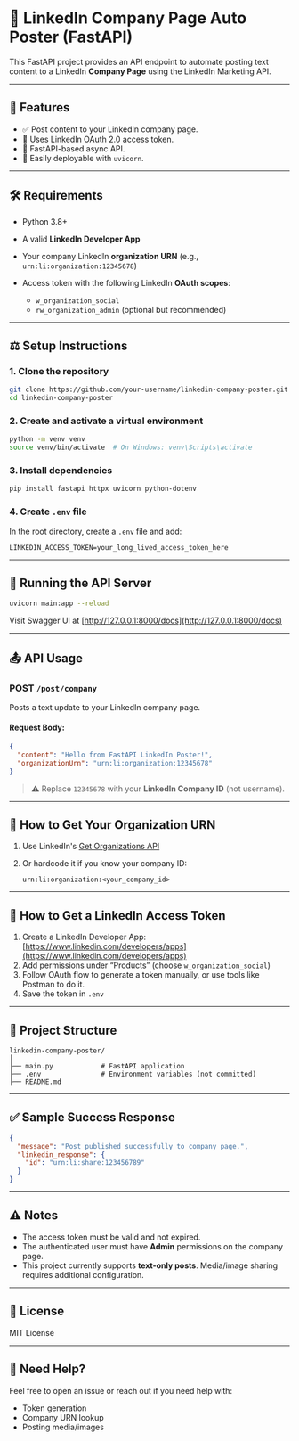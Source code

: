# 🚀 LinkedIn Company Page Auto Poster (FastAPI)

This FastAPI project provides an API endpoint to automate posting text content to a LinkedIn **Company Page** using the LinkedIn Marketing API.

---

## 📌 Features

- ✅ Post content to your LinkedIn company page.
- 🔐 Uses LinkedIn OAuth 2.0 access token.
- 📡 FastAPI-based async API.
- 🔄 Easily deployable with `uvicorn`.

---

## 🛠️ Requirements

- Python 3.8+
- A valid **LinkedIn Developer App**
- Your company LinkedIn **organization URN** (e.g., `urn:li:organization:12345678`)
- Access token with the following LinkedIn **OAuth scopes**:

  - `w_organization_social`
  - `rw_organization_admin` (optional but recommended)

---

## ⚖️ Setup Instructions

### 1. Clone the repository

```bash
git clone https://github.com/your-username/linkedin-company-poster.git
cd linkedin-company-poster
```

### 2. Create and activate a virtual environment

```bash
python -m venv venv
source venv/bin/activate  # On Windows: venv\Scripts\activate
```

### 3. Install dependencies

```bash
pip install fastapi httpx uvicorn python-dotenv
```

### 4. Create `.env` file

In the root directory, create a `.env` file and add:

```env
LINKEDIN_ACCESS_TOKEN=your_long_lived_access_token_here
```

---

## 🚀 Running the API Server

```bash
uvicorn main:app --reload
```

Visit Swagger UI at [http://127.0.0.1:8000/docs](http://127.0.0.1:8000/docs)

---

## 📤 API Usage

### POST `/post/company`

Posts a text update to your LinkedIn company page.

#### Request Body:

```json
{
  "content": "Hello from FastAPI LinkedIn Poster!",
  "organizationUrn": "urn:li:organization:12345678"
}
```

> ⚠️ Replace `12345678` with your **LinkedIn Company ID** (not username).

---

## 📡 How to Get Your Organization URN

1. Use LinkedIn's [Get Organizations API](https://docs.microsoft.com/en-us/linkedin/marketing/integrations/community-management/organizations/organization-lookup)
2. Or hardcode it if you know your company ID:

   ```
   urn:li:organization:<your_company_id>
   ```

---

## 🔐 How to Get a LinkedIn Access Token

1. Create a LinkedIn Developer App: [https://www.linkedin.com/developers/apps](https://www.linkedin.com/developers/apps)
2. Add permissions under “Products” (choose `w_organization_social`)
3. Follow OAuth flow to generate a token manually, or use tools like Postman to do it.
4. Save the token in `.env`

---

## 📁 Project Structure

```
linkedin-company-poster/
│
├── main.py            # FastAPI application
├── .env               # Environment variables (not committed)
├── README.md
```

---

## ✅ Sample Success Response

```json
{
  "message": "Post published successfully to company page.",
  "linkedin_response": {
    "id": "urn:li:share:123456789"
  }
}
```

---

## ⚠️ Notes

- The access token must be valid and not expired.
- The authenticated user must have **Admin** permissions on the company page.
- This project currently supports **text-only posts**. Media/image sharing requires additional configuration.

---

## 📃 License

MIT License

---

## 🤛️ Need Help?

Feel free to open an issue or reach out if you need help with:

- Token generation
- Company URN lookup
- Posting media/images
